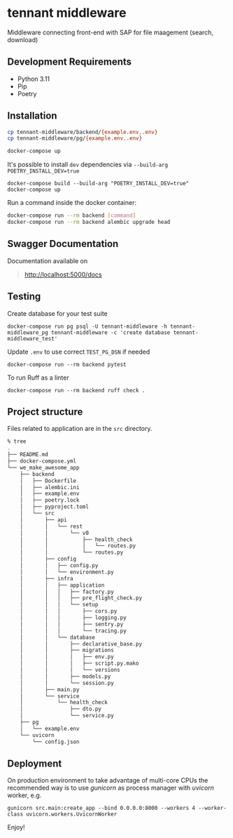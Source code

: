 tennant middleware
=============================

Middleware connecting front-end with SAP for file maagement (search, download)


Development Requirements
------------------------

- Python 3.11
- Pip
- Poetry


Installation
------------

```bash
cp tennant-middleware/backend/{example.env,.env}
cp tennant-middleware/pg/{example.env,.env}
```

```bash
docker-compose up
```

It's possible to install `dev` dependencies via `--build-arg POETRY_INSTALL_DEV=true`

```
docker-compose build --build-arg "POETRY_INSTALL_DEV=true"
docker-compose up
```

Run a command inside the docker container:

```bash
docker-compose run --rm backend [command]
docker-compose run --rm backend alembic upgrade head
```


Swagger Documentation
---------------------

Documentation available on

> <http://localhost:5000/docs>


Testing
-------

Create database for your test suite

```
docker-compose run pg psql -U tennant-middleware -h tennant-middleware_pg tennant-middleware -c 'create database tennant-middleware_test'
```

Update `.env` to use correct `TEST_PG_DSN` if needed

```
docker-compose run --rm backend pytest
```

To run Ruff as a linter

```
docker-compose run --rm backend ruff check .
```


Project structure
-----------------

Files related to application are in the `src` directory.

```bash
% tree
.
├── README.md
├── docker-compose.yml
└── we_make_awesome_app
    ├── backend
    │   ├── Dockerfile
    │   ├── alembic.ini
    │   ├── example.env
    │   ├── poetry.lock
    │   ├── pyproject.toml
    │   └── src
    │       ├── api
    │       │   └── rest
    │       │       └── v0
    │       │           ├── health_check
    │       │           │   └── routes.py
    │       │           └── routes.py
    │       ├── config
    │       │   ├── config.py
    │       │   └── environment.py
    │       ├── infra
    │       │   ├── application
    │       │   │   ├── factory.py
    │       │   │   ├── pre_flight_check.py
    │       │   │   └── setup
    │       │   │       ├── cors.py
    │       │   │       ├── logging.py
    │       │   │       ├── sentry.py
    │       │   │       └── tracing.py
    │       │   └── database
    │       │       ├── declarative_base.py
    │       │       ├── migrations
    │       │       │   ├── env.py
    │       │       │   ├── script.py.mako
    │       │       │   └── versions
    │       │       ├── models.py
    │       │       └── session.py
    │       ├── main.py
    │       └── service
    │           └── health_check
    │               ├── dto.py
    │               └── service.py
    ├── pg
    │   └── example.env
    └── uvicorn
        └── config.json
```



Deployment
----------

On production environment to take advantage of multi-core CPUs the recommended
way is to use <i>gunicorn</i> as process manager with <i>uvicorn</i> worker, e.g.

```
gunicorn src.main:create_app --bind 0.0.0.0:8000 --workers 4 --worker-class uvicorn.workers.UvicornWorker
```

Enjoy!

